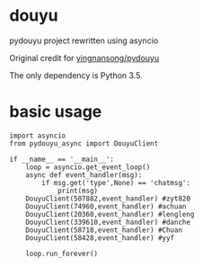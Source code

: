 # douyu
pydouyu project rewritten using asyncio

Original credit for [yingnansong/pydouyu](https://github.com/yingnansong/pydouyu)

The only dependency is Python 3.5.

# basic usage
```
import asyncio
from pydouyu_async import DouyuClient

if __name__ == '__main__':
    loop = asyncio.get_event_loop()
    async def event_handler(msg):
        if msg.get('type',None) == 'chatmsg':
            print(msg)
    DouyuClient(507882,event_handler) #zyt820
    DouyuClient(74960,event_handler) #achuan
    DouyuClient(20360,event_handler) #lengleng
    DouyuClient(339610,event_handler) #danche
    DouyuClient(58718,event_handler) #Chuan
    DouyuClient(58428,event_handler) #yyf

    loop.run_forever()
```